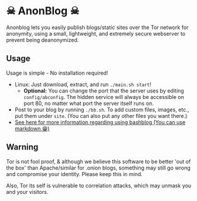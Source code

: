 # ☠ AnonBlog ☠
Anonblog lets you easily publish blogs/static sites over the Tor network for anonymity, using a small, lightweight, and extremely secure webserver to prevent being deanonymized.

## Usage

Usage is simple - No installation required!

 - Linux: Just download, extract, and run `./main.sh start`!
     - **Optional:** You can change the port that the server uses by editing `config/abconfig`. The hidden service will always be accessible on port 80, no matter what port the server itself runs on.
 - Post to your blog by running `./bb.sh`. To add custom files, images, etc., put them under `site`. (You can also put any other files you want there.)
- [See here for more information regarding using bashblog (You can use markdown 😁)](https://github.com/cfenollosa/bashblog)


## Warning

Tor is not fool proof, & although we believe this software to be better 'out of the box' than Apache/similar for .onion blogs, something may still go wrong and compromise your identity. Please keep this in mind.

Also, Tor its self is vulnerable to correlation attacks, which may unmask you and your visitors.
